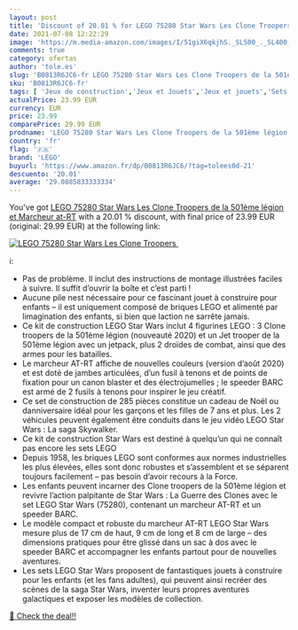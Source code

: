 ```yaml
---
layout: post
title: 'Discount of 20.01 % for LEGO 75280 Star Wars Les Clone Troopers '
date: 2021-07-08 12:22:29
image: 'https://m.media-amazon.com/images/I/51giX6qkjhS._SL500_._SL400_.jpg'
comments: true
category: ofertas
author: 'tole.es'
slug: 'B0813R6JC6-fr LEGO 75280 Star Wars Les Clone Troopers de la 501ème...'
sku: 'B0813R6JC6-fr'
tags: [ 'Jeux de construction','Jeux et Jouets','Jeux et jouets','Sets de jeux de construction','lego', ]
actualPrice: 23.99 EUR
currency: EUR
price: 23.99
comparePrice: 29.99 EUR
prodname: 'LEGO 75280 Star Wars Les Clone Troopers de la 501ème légion et Marcheur at-RT'
country: 'fr'
flag: '🇫🇷'
brand: 'LEGO'
buyurl: 'https://www.amazon.fr/dp/B0813R6JC6/?tag=tolees0d-21'
descuento: '20.01'
average: '29.0885833333334'
---
```


You've got [LEGO 75280 Star Wars Les Clone Troopers de la 501ème légion et Marcheur at-RT](https://www.amazon.fr/dp/B0813R6JC6/?tag=tolees0d-21) with a  20.01 % discount, with final price of 23.99 EUR (original: 29.99 EUR) at the following link:

[![LEGO 75280 Star Wars Les Clone Troopers ](https://m.media-amazon.com/images/I/51giX6qkjhS._SL500_._SL400_.jpg)](https://www.amazon.fr/dp/B0813R6JC6/?tag=tolees0d-21)

ℹ️:

- Pas de problème. Il inclut des instructions de montage illustrées faciles à suivre. Il suffit d’ouvrir la boîte et c’est parti !
- Aucune pile nest nécessaire pour ce fascinant jouet à construire pour enfants – il est uniquement composé de briques LEGO et alimenté par limagination des enfants, si bien que laction ne sarrête jamais.
- Ce kit de construction LEGO Star Wars inclut 4 figurines LEGO : 3 Clone troopers de la 501ème légion (nouveauté 2020) et un Jet trooper de la 501ème légion avec un jetpack, plus 2 droïdes de combat, ainsi que des armes pour les batailles.
- Le marcheur AT-RT affiche de nouvelles couleurs (version d’août 2020) et est doté de jambes articulées, d’un fusil à tenons et de points de fixation pour un canon blaster et des électrojumelles ; le speeder BARC est armé de 2 fusils à tenons pour inspirer le jeu créatif.
- Ce set de construction de 285 pièces constitue un cadeau de Noël ou danniversaire idéal pour les garçons et les filles de 7 ans et plus. Les 2 véhicules peuvent également être conduits dans le jeu vidéo LEGO Star Wars : La saga Skywalker.
- Ce kit de construction Star Wars est destiné à quelqu’un qui ne connaît pas encore les sets LEGO
- Depuis 1958, les briques LEGO sont conformes aux normes industrielles les plus élevées, elles sont donc robustes et s’assemblent et se séparent toujours facilement – pas besoin d’avoir recours à la Force.
- Les enfants peuvent incarner des Clone troopers de la 501ème légion et revivre l’action palpitante de Star Wars : La Guerre des Clones avec le set LEGO Star Wars (75280), contenant un marcheur AT-RT et un speeder BARC.
- Le modèle compact et robuste du marcheur AT-RT LEGO Star Wars mesure plus de 17 cm de haut, 9 cm de long et 8 cm de large – des dimensions pratiques pour être glissé dans un sac à dos avec le speeder BARC et accompagner les enfants partout pour de nouvelles aventures.
- Les sets LEGO Star Wars proposent de fantastiques jouets à construire pour les enfants (et les fans adultes), qui peuvent ainsi recréer des scènes de la saga Star Wars, inventer leurs propres aventures galactiques et exposer les modèles de collection.

[🛒 Check the deal!!](https://www.amazon.fr/dp/B0813R6JC6/?tag=tolees0d-21)
